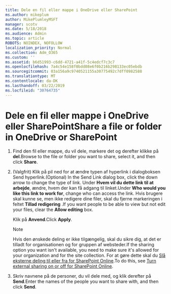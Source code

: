 ```yaml
---
title: Dele en fil eller mappe i OneDrive eller SharePoint
ms.author: mikeplum
author: MikePlumleyMSFT
manager: scotv
ms.date: 5/18/2018
ms.audience: Admin
ms.topic: article
ROBOTS: NOINDEX, NOFOLLOW
localization_priority: Normal
ms.collection: Adm_O365
ms.custom: ''
ms.assetid: b6d51993-c6dd-4721-a41f-5c4edcf7c3c7
ms.openlocfilehash: 7a4c54e158f0bdd08e6f0b216b298133ec05ebdb
ms.sourcegitcommit: 03a156a9c9740521155a30775492c7dff0982588
ms.translationtype: MT
ms.contentlocale: da-DK
ms.lasthandoff: 03/22/2019
ms.locfileid: "30764735"
---
```

# <a name="share-a-file-or-folder-in-onedrive-or-sharepoint"></a><span data-ttu-id="aa32c-102">Dele en fil eller mappe i OneDrive eller SharePoint</span><span class="sxs-lookup"><span data-stu-id="aa32c-102">Share a file or folder in OneDrive or SharePoint</span></span>

1. <span data-ttu-id="aa32c-103">Find den fil eller mappe, du vil dele, markere det og derefter klikke på **del**.</span><span class="sxs-lookup"><span data-stu-id="aa32c-103">Browse to the file or folder you want to share, select it, and then click **Share**.</span></span>
    
2. <span data-ttu-id="aa32c-104">(Valgfrit) Klik på pil ned for at ændre typen af hyperlink i dialogboksen Send hyperlink.</span><span class="sxs-lookup"><span data-stu-id="aa32c-104">(Optional) In the Send Link dialog box, click the down arrow to change the type of link.</span></span> <span data-ttu-id="aa32c-105">Under **Hvem vil du dette link til at arbejde**, ændre, hvem der kan få adgang til linket.</span><span class="sxs-lookup"><span data-stu-id="aa32c-105">Under **Who would you like this link to work for**, change who can access the link.</span></span> <span data-ttu-id="aa32c-106">Hvis brugere skal kunne se, men ikke redigere dine filer, skal du fjerne markeringen i feltet **Tillad redigering** .</span><span class="sxs-lookup"><span data-stu-id="aa32c-106">If you want people to be able to view but not edit your files, clear the **Allow editing** box.</span></span> 
    
    <span data-ttu-id="aa32c-107">Klik på **Anvend**.</span><span class="sxs-lookup"><span data-stu-id="aa32c-107">Click **Apply**.</span></span>
    
    > [!NOTE]
    > <span data-ttu-id="aa32c-108">Hvis den ønskede deling er ikke tilgængelig, skal du sikre dig, at det er tilladt for organisationen og for gruppen af websteder.</span><span class="sxs-lookup"><span data-stu-id="aa32c-108">If the sharing option you want isn't available, you need to make sure it's allowed for your organization and for the site collection.</span></span> <span data-ttu-id="aa32c-109">For at gøre dette skal du [Slå eksterne deling til eller fra for SharePoint Online](https://go.microsoft.com/fwlink/?linkid=866426).</span><span class="sxs-lookup"><span data-stu-id="aa32c-109">To do this, see [Turn external sharing on or off for SharePoint Online](https://go.microsoft.com/fwlink/?linkid=866426).</span></span> 
  
3. <span data-ttu-id="aa32c-110">Skriv navnene på de personer, du vil dele med, og klik derefter på **Send**.</span><span class="sxs-lookup"><span data-stu-id="aa32c-110">Enter the names of the people you want to share with, and then click **Send**.</span></span>
    

